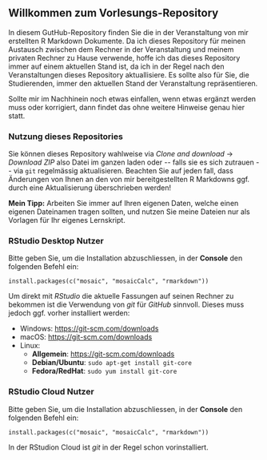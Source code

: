 ## Willkommen zum Vorlesungs-Repository

In diesem GutHub-Repository finden Sie die in der Veranstaltung von mir erstellten R Markdown Dokumente. Da ich dieses Repository für meinen Austausch zwischen dem Rechner in der Veranstaltung und meinem privaten Rechner zu Hause verwende, hoffe ich das dieses Repository immer auf einem aktuellen Stand ist, da ich in der Regel nach den Veranstaltungen dieses Repository aktuallisiere. Es sollte also für Sie, die Studierenden, immer den aktuellen Stand der Veranstaltung repräsentieren.

Sollte mir im Nachhinein noch etwas einfallen, wenn etwas ergänzt werden muss oder korrigiert, dann findet das ohne weitere Hinweise genau hier statt.


### Nutzung dieses Repositories

Sie können dieses Repository wahlweise via *Clone and download* -> *Download ZIP* also Datei im ganzen laden oder -- falls sie es sich zutrauen -- via `git` regelmässig aktualisieren.
Beachten Sie auf jeden fall, dass Änderungen von Ihnen an den von mir bereitgestellten R Markdowns ggf. durch eine Aktualisierung überschrieben werden! 

**Mein Tipp:** Arbeiten Sie immer auf Ihren eigenen Daten, welche einen eigenen Dateinamen tragen sollten, und nutzen Sie meine Dateien nur als Vorlagen für Ihr eigenes Lernskript.


### RStudio Desktop Nutzer

Bitte geben Sie, um die Installation abzuschliessen, in der **Console** den folgenden Befehl ein:

```
install.packages(c("mosaic", "mosaicCalc", "rmarkdown"))
```

Um direkt mit *RStudio* die aktuelle Fassungen auf seinen Rechner zu bekommen ist die Verwendung von *git* für *GitHub* sinnvoll. Dieses muss jedoch ggf. vorher installiert werden:

- Windows: https://git-scm.com/downloads
- macOS: https://git-scm.com/downloads
- Linux:
  - **Allgemein**: https://git-scm.com/downloads
  - **Debian/Ubuntu**: `sudo apt-get install git-core`
  - **Fedora/RedHat**: `sudo yum install git-core`


### RStudio Cloud Nutzer

Bitte geben Sie, um die Installation abzuschliessen, in der **Console** den folgenden Befehl ein:

```
install.packages(c("mosaic", "mosaicCalc", "rmarkdown"))
```

In der RStudion Cloud ist *git* in der Regel schon vorinstalliert.